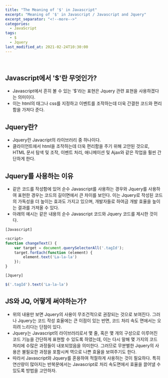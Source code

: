```yaml
---
title: "The Meaning of '$' in Javascript"
excerpt: "Meaning of '$' in Javascript / Javascript and Jquery"
excerpt_separator: "<!--more-->"
categories:
  - JavaScript
tags:
  - $
  - Jquery
last_modified_at: 2021-02-24T10:30:00
---
```

<!--more-->

<br>

## Javascript에서 '$'란 무엇인가?

  * Javascript에서 흔히 볼 수 있는 '$'라는 표현은 Jquery 관련 표현을 사용하겠다는 의미이다.
  * 이는 html의 태그나 css를 지정하고 이벤트를 조작하는데 더욱 간결한 코드와 편리함을 가져다 준다.
  
## Jquery란?

  * Jquery란 Javacript의 라이브러리 중 하나이다.
  * 클라이언트에서 html을 조작하는데 더욱 편리함을 주기 위해 고안된 것으로, HTML 문서 탐색 및 조작, 이벤트 처리, 애니메이션 및 Ajax와 같은 작업을 훨씬 간단하게 한다.

## Jquery를 사용하는 이유

  * 같은 코드를 작성함에 있어 순수 Javascript를 사용하는 경우와 Jquery를 사용하여 표현한 경우는 코드의 길이면에서 큰 차이를 보인다. 이는 Jquery로 작성된 코드의 가독성을 더 높이는 효과도 가지고 있으며, 개발자들로 하여금 개발 효율을 높이는 결과를 가져올 수 있다.
  * 아래의 예시는 같은 내용의 순수 Javascript 코드와 Jquery 코드를 제시한 것이다.
  
```javascript
[Javascript]

<script>
function changeText() {
    var target = document.querySelectorAll('.tagId');
    target.forEach(function (element) { 
        element.text('La-la-la')
    });
}
```

```javascript
[Jquery]

$('.tagId').text('La-la-la')
```

## JS와 JQ, 어떻게 써야하는가?

  * 위의 내용만 보면 Jquery의 사용이 무조건적으로 권장되는 것으로 보여진다. 그러나 Jquery는 코드 작성 효율에는 큰 이점이 있는 반면, 코드 처리 속도 면에서는 오히려 느리다는 단점이 있다.
  * Jquery는 Javascript의 라이브러리로서 몇 줄, 혹은 몇 개의 구성으로 이루어진 코드 기능을 간단하게 표현할 수 있도록 하였는데, 이는 다시 말해 몇 가지의 코드 처리에 수많은 과정들이 내포되었음을 의미한다. 그러므로 무분별한 Jquery의 사용은 불필요한 과정을 포함시켜 역으로 나쁜 효율을 보여주기도 한다.
  * 따라서 Javascript와 Jquery를 혼용하여 적절하게 사용하는 것이 필요하다. 특히 연산량이 많아지는 반복문에서는 Javascript로 처리 속도면에서 효율을 끌어낼 수 있도록 방법을 고안하자. 